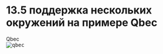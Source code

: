 # 13.5 поддержка нескольких окружений на примере Qbec

Qbec <br>
   <kbd> 
      <img src="https://github.com/Gasan66/devops-netology/blob/main/13.4/qbec.png" alt="qbec"
      title="qbec"/> 
   </kbd>
